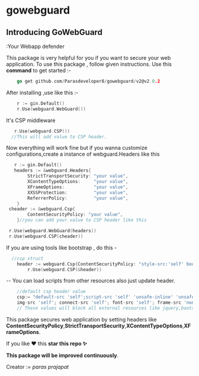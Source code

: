 # gowebguard

## Introducing GoWebGuard
:Your Webapp defender

This package is very helpful for you if you want to secure your web application.
To use this package , follow given instructions.
Use this **command** to get started :-

```go
    go get github.com/Parasdeveloper8/gowebguard/v2@v2.0.2
```
After installing ,use like this :-

```go
    r := gin.Default()
    r.Use(webguard.WebGuard())
```

It's CSP middleware
```go
   r.Use(webguard.CSP())
  //This will add value to CSP header.
```

Now everything will work fine but if you wanna customize configurations,create a instance of webguard.Headers like this
```go
   r := gin.Default()
   headers := &webguard.Headers{
		StrictTransportSecurity: "your value",
		XContentTypeOptions:     "your value",
		XFrameOptions:           "your value",
		XXSSProtection:          "your value",
		ReferrerPolicy:          "your value",
	}
 cheader := &webguard.Csp{
		ContentSecurityPolicy: "your value",
	}//you can add your value to CSP header like this

 r.Use(webguard.WebGuard(headers))
 r.Use(webguard.CSP(cheader))
```
If you are using tools like bootstrap , do this -
```go
  //csp struct
	header := webguard.Csp{ContentSecurityPolicy: "style-src:'self' bootstrap.web.link"}
        r.Use(webguard.CSP(&header))
```
-- You can load scripts from other resources also just update header.

```go
    //default csp header value
    csp:= "default-src 'self';script-src 'self' 'unsafe-inline' 'unsafe-eval'; object-src 'none'; style-src 'self' 'unsafe-inline';
    img-src 'self'; connect-src 'self'; font-src 'self'; frame-src 'none';"
    // These values will block all external resources like jquery,bootstrap,etc.
```

This package secures web application by setting headers like **ContentSecurityPolicy**,**StrictTransportSecurity**,**XContentTypeOptions**,**XFrameOptions**.

If you like ❤ this **star this repo ✨**

**This package will be improved continuously**.

Creator := *paras prajapat*
  
